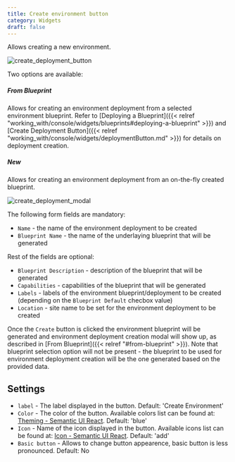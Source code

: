 ```yaml
---
title: Create environment button
category: Widgets
draft: false
---
```

Allows creating a new environment.

![create_deployment_button]( /images/ui/widgets/create_environment_button.png )

Two options are available:
##### From Blueprint 

  Allows for creating an environment deployment from a selected environment blueprint. Refer to [Deploying a Blueprint]({{< relref "working_with/console/widgets/blueprints#deploying-a-blueprint" >}}) and [Create Deployment Button]({{< relref "working_with/console/widgets/deploymentButton.md" >}}) for details on deployment creation.


##### New

  Allows for creating an environment deployment from an on-the-fly created blueprint.
 
![create_deployment_modal]( /images/ui/widgets/create_environment_modal.png )

The following form fields are mandatory:

* `Name` - the name of the environment deployment to be created
* `Blueprint Name` - the name of the underlaying blueprint that will be generated

Rest of the fields are optional:

* `Blueprint Description` - description of the blueprint that will be generated
* `Capabilities` - capabilities of the blueprint that will be generated
* `Labels` - labels of the environment blueprint/deployment to be created (depending on the `Blueprint Default` checbox value) 
* `Location` - site name to be set for the environment deployment to be created

Once the `Create` button is clicked the environment blueprint will be generated and environment deployment creation modal will show up, as described in [From Blueprint]({{< relref "#from-blueprint" >}}).
Note that blueprint selection option will not be present - the blueprint to be used for environment deployment creation will be the one generated based on the provided data. 

## Settings

* `label` - The label displayed in the button. Default: 'Create Environment'
* `Color` - The color of the button. Available colors list can be found
  at: [Theming - Semantic UI React](https://react.semantic-ui.com/layouts/theming). Default: 'blue'
* `Icon` - Name of the icon displayed in the button. Available icons list can be found
  at: [Icon - Semantic UI React](https://react.semantic-ui.com/elements/icon). Default: 'add'
* `Basic button` - Allows to change button appearence, basic button is less pronounced. Default: No
